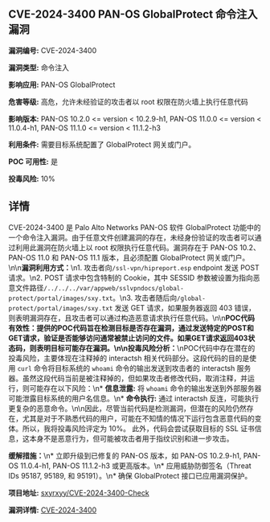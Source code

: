 ## CVE-2024-3400 PAN-OS GlobalProtect 命令注入漏洞

**漏洞编号:** CVE-2024-3400

**漏洞类型:** 命令注入

**影响应用:** PAN-OS GlobalProtect

**危害等级:** 高危，允许未经验证的攻击者以 root 权限在防火墙上执行任意代码

**影响版本:** PAN-OS 10.2.0 <= version < 10.2.9-h1, PAN-OS 11.0.0 <= version < 11.0.4-h1, PAN-OS 11.1.0 <= version < 11.1.2-h3

**利用条件:** 需要目标系统配置了 GlobalProtect 网关或门户。

**POC 可用性:** 是

**投毒风险:** 10%

## 详情

CVE-2024-3400 是 Palo Alto Networks PAN-OS 软件 GlobalProtect 功能中的一个命令注入漏洞。由于任意文件创建漏洞的存在，未经身份验证的攻击者可以通过利用此漏洞在防火墙上以 root 权限执行任意代码。漏洞存在于 PAN-OS 10.2、PAN-OS 11.0 和 PAN-OS 11.1 版本，且必须配置 GlobalProtect 网关或门户。\n\n**漏洞利用方式：**\n1.  攻击者向`/ssl-vpn/hipreport.esp` endpoint 发送 POST 请求。\n2.  POST 请求中包含特制的 Cookie，其中 SESSID 参数被设置为指向恶意文件路径`/../../../var/appweb/sslvpndocs/global-protect/portal/images/sxy.txt`。\n3.  攻击者随后向`/global-protect/portal/images/sxy.txt` 发送 GET 请求，如果服务器返回 403 错误，则表明漏洞存在，且攻击者可以通过构造恶意请求执行任意代码。\n\n**POC代码有效性：**提供的POC代码旨在检测目标是否存在漏洞，通过发送特定的POST和GET请求，验证是否能够访问通常被禁止访问的文件。如果GET请求返回403状态码，则表明目标可能存在漏洞。\n\n**投毒风险分析：**\nPOC代码中存在潜在的投毒风险，主要体现在注释掉的 interactsh 相关代码部分。这段代码的目的是使用 `curl` 命令将目标系统的 `whoami` 命令的输出发送到攻击者的 interactsh 服务器。虽然这段代码当前是被注释掉的，但如果攻击者修改代码，取消注释，并运行，则可能存在以下风险：\n*   **信息泄露:** 将 `whoami` 命令的输出发送到外部服务器可能泄露目标系统的用户名信息。\n*   **命令执行:** 通过 interactsh 反连，可能执行更复杂的恶意命令。\n\n因此，尽管当前代码是检测漏洞，但潜在的风险仍然存在，尤其是对于不熟悉代码的用户，可能在不知情的情况下运行包含恶意代码的变体。所以，我将投毒风险评定为 10%。
此外，代码会尝试获取目标的 SSL 证书信息，这本身不是恶意行为，但可能被攻击者用于指纹识别和进一步攻击。

**缓解措施：**\n*   立即升级到已修复的 PAN-OS 版本，如 PAN-OS 10.2.9-h1, PAN-OS 11.0.4-h1, PAN-OS 11.1.2-h3 或更高版本。\n*   应用威胁防御签名（Threat IDs 95187, 95189, 和 95191）。\n*   确保 GlobalProtect 接口已应用漏洞保护。

**项目地址:** [sxyrxyy/CVE-2024-3400-Check](https://github.com/sxyrxyy/CVE-2024-3400-Check)

**漏洞详情:** [CVE-2024-3400](https://nvd.nist.gov/vuln/detail/CVE-2024-3400)
